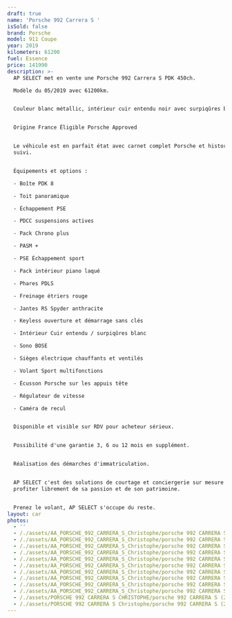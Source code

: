 ```yaml
---
draft: true
name: 'Porsche 992 Carrera S '
isSold: false
brand: Porsche
model: 911 Coupe
year: 2019
kilometers: 61200
fuel: Essence
price: 141990
description: >-
  AP SELECT met en vente une Porsche 992 Carrera S PDK 450ch.

  Modèle du 05/2019 avec 61200km.


  Couleur blanc métallic, intérieur cuir entendu noir avec surpiqûres blanc.


  Origine France Éligible Porsche Approved


  Le véhicule est en parfait état avec carnet complet Porsche et historique
  suivi.


  Équipements et options :

  - Boîte PDK 8

  - Toit panoramique

  - Échappement PSE

  - PDCC suspensions actives

  - Pack Chrono plus

  - PASM +

  - PSE Échappement sport

  - Pack intérieur piano laqué

  - Phares PDLS

  - Freinage étriers rouge

  - Jantes RS Spyder anthracite

  - Keyless ouverture et démarrage sans clés

  - Intérieur Cuir entendu / surpiqûres blanc

  - Sono BOSE

  - Sièges électrique chauffants et ventilés

  - Volant Sport multifonctions

  - Écusson Porsche sur les appuis tête

  - Régulateur de vitesse

  - Caméra de recul


  Disponible et visible sur RDV pour acheteur sérieux.


  Possibilité d'une garantie 3, 6 ou 12 mois en supplément.


  Réalisation des démarches d'immatriculation.


  AP SELECT c'est des solutions de courtage et conciergerie sur mesure pour
  profiter librement de sa passion et de son patrimoine.


  Prenez le volant, AP SELECT s'occupe du reste.
layout: car
photos:
  - ''
  - /./assets/AA_PORSCHE_992_CARRERA_S_Christophe/porsche 992 CARRERA S (4).jpg
  - /./assets/AA_PORSCHE_992_CARRERA_S_Christophe/porsche 992 CARRERA S (12).jpg
  - /./assets/AA_PORSCHE_992_CARRERA_S_Christophe/porsche 992 CARRERA S (11).jpg
  - /./assets/AA_PORSCHE_992_CARRERA_S_Christophe/porsche 992 CARRERA S (15).jpg
  - /./assets/AA_PORSCHE_992_CARRERA_S_Christophe/porsche 992 CARRERA S (33).jpg
  - /./assets/AA_PORSCHE_992_CARRERA_S_Christophe/porsche 992 CARRERA S (25).jpg
  - /./assets/AA_PORSCHE_992_CARRERA_S_Christophe/porsche 992 CARRERA S (27).jpg
  - /./assets/AA_PORSCHE_992_CARRERA_S_Christophe/porsche 992 CARRERA S (32).jpg
  - /./assets/AA_PORSCHE_992_CARRERA_S_Christophe/porsche 992 CARRERA S (31).jpg
  - /./assets/AA_PORSCHE_992_CARRERA_S_Christophe/porsche 992 CARRERA S (30).jpg
  - /./assets/PORSCHE 992 CARRERA S CHRISTOPHE/porsche 992 CARRERA S (28).jpg
  - /./assets/PORSCHE 992 CARRERA S Christophe/porsche 992 CARRERA S (22).jpg
---
```






